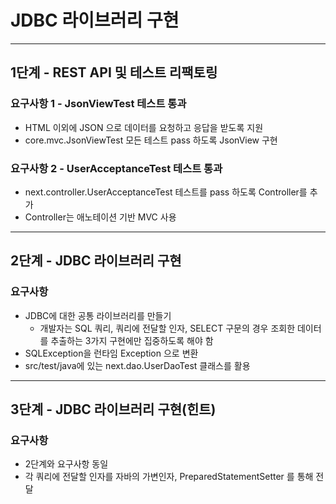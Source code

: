 # JDBC 라이브러리 구현
<hr />

## 1단계 - REST API 및 테스트 리팩토링

### 요구사항 1 - JsonViewTest 테스트 통과
- HTML 이외에 JSON 으로 데이터를 요청하고 응답을 받도록 지원
- core.mvc.JsonViewTest 모든 테스트 pass 하도록 JsonView 구현

### 요구사항 2 - UserAcceptanceTest 테스트 통과
- next.controller.UserAcceptanceTest 테스트를 pass 하도록 Controller를 추가 
- Controller는 애노테이션 기반 MVC 사용

<hr />

## 2단계 - JDBC 라이브러리 구현
### 요구사항 
- JDBC에 대한 공통 라이브러리를 만들기
  - 개발자는 SQL 쿼리, 쿼리에 전달할 인자, SELECT 구문의 경우 조회한 데이터를 추출하는 3가지 구현에만 집중하도록 해야 함
- SQLException을 런타임 Exception 으로 변환
- src/test/java에 있는 next.dao.UserDaoTest 클래스를 활용

<hr />

## 3단계 - JDBC 라이브러리 구현(힌트)
### 요구사항
- 2단계와 요구사항 동일
- 각 쿼리에 전달할 인자를 자바의 가변인자, PreparedStatementSetter 를 통해 전달